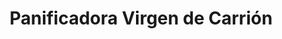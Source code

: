---
title: "Panificadora Virgen de Carrión"
url: /alburquerque/panificadora-virgen-de-carrion/
shop: Bäckerei
---